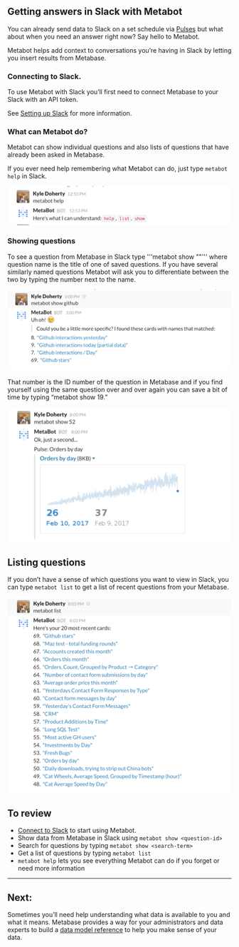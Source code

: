 ## Getting answers in Slack with Metabot

You can already send data to Slack on  a set schedule via [Pulses](09-pulses.md) but what about when you need an answer right now? Say hello to Metabot.

Metabot helps add context to conversations you’re having in Slack by letting you insert results from Metabase.

### Connecting to Slack.
To use Metabot with Slack you’ll first need to connect Metabase to your Slack with an API token.

See [Setting up Slack](http://www.metabase.com/docs/v0.15.1/administration-guide/07-setting-up-slack) for more information.


### What can Metabot do?

Metabot can show individual questions and also lists of questions that have already been asked in Metabase.

If you ever need help remembering what Metabot can do, just type ```metabot help``` in Slack.

![Metabot help](images/metabot/MetabotHelp.png)

### Showing questions

To see a question from Metabase in Slack type
'''metabot show "<question-name>"''' where question name is the title of one of saved questions. If you have several similarly named questions Metabot will ask you to differentiate between the two by typing the number next to the name.

![Metabot similar](images/metabot/MetabotSimilarItems.png)

That number is the ID number of the question in Metabase and if you find yourself using the same question over and over again you can save a bit of time by typing “metabot show 19.”

![Metabot show](images/metabot/MetabotShow.png)

## Listing questions
If you don’t have a sense of which questions you want to view in  Slack, you can type ```metabot list``` to get a list of recent questions from your Metabase.

![Metabot show](images/metabot/MetabotList.png)


## To review

- [Connect to Slack](09-pulses.md) to start using Metabot.
- Show data from Metabase in Slack using ```metabot show <question-id>```
- Search for questions by typing ```metabot show <search-term>```
- Get a list of questions by typing ```metabot list```
- ```metabot help``` lets you see everything Metabot can do if you forget or need more information


---

## Next:

Sometimes you’ll need help understanding what data is available to you and what it means. Metabase provides a way for your administrators and data experts to build a [data model reference](11-data-model-reference.md) to help you make sense of your data.
